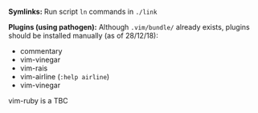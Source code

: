 **Symlinks:**
Run script `ln` commands in `./link`

**Plugins (using pathogen):**
Although `.vim/bundle/` already exists, plugins should be installed manually (as of 28/12/18):

- commentary
- vim-vinegar
- vim-rais
- vim-airline (`:help airline`)
- vim-vinegar

vim-ruby is a TBC
